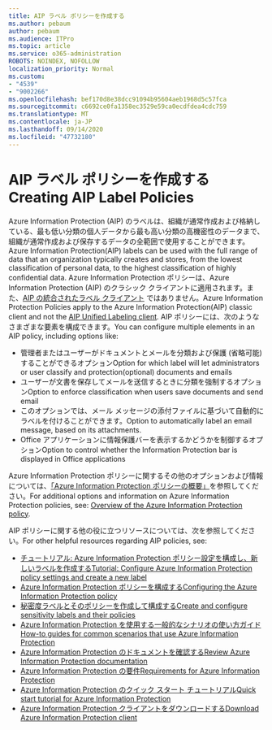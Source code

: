 ```yaml
---
title: AIP ラベル ポリシーを作成する
ms.author: pebaum
author: pebaum
ms.audience: ITPro
ms.topic: article
ms.service: o365-administration
ROBOTS: NOINDEX, NOFOLLOW
localization_priority: Normal
ms.custom:
- "4539"
- "9002266"
ms.openlocfilehash: bef170d8e38dcc91094b95604aeb1968d5c57fca
ms.sourcegitcommit: c6692ce0fa1358ec3529e59ca0ecdfdea4cdc759
ms.translationtype: MT
ms.contentlocale: ja-JP
ms.lasthandoff: 09/14/2020
ms.locfileid: "47732180"
---
```

# <a name="creating-aip-label-policies"></a><span data-ttu-id="143d3-102">AIP ラベル ポリシーを作成する</span><span class="sxs-lookup"><span data-stu-id="143d3-102">Creating AIP Label Policies</span></span>

<span data-ttu-id="143d3-103">Azure Information Protection (AIP) のラベルは、組織が通常作成および格納している、最も低い分類の個人データから最も高い分類の高機密性のデータまで、組織が通常作成および保存するデータの全範囲で使用することができます。</span><span class="sxs-lookup"><span data-stu-id="143d3-103">Azure Information Protection(AIP) labels can be used with the full range of data that an organization typically creates and stores, from the lowest classification of personal data, to the highest classification of highly confidential data.</span></span> <span data-ttu-id="143d3-104">Azure Information Protection ポリシーは、Azure Information Protection (AIP) のクラシック クライアントに適用されます。また、[AIP の統合されたラベル クライアント](https://docs.microsoft.com/azure/information-protection/rms-client/unifiedlabelingclient-version-release-history) ではありません。</span><span class="sxs-lookup"><span data-stu-id="143d3-104">Azure Information Protection Policies apply to the Azure Information Protection(AIP) classic client and not the  [AIP Unified Labeling client](https://docs.microsoft.com/azure/information-protection/rms-client/unifiedlabelingclient-version-release-history).</span></span> <span data-ttu-id="143d3-105">AIP ポリシーには、次のようなさまざまな要素を構成できます。</span><span class="sxs-lookup"><span data-stu-id="143d3-105">You can configure multiple elements in an AIP policy, including options like:</span></span>

- <span data-ttu-id="143d3-106">管理者またはユーザーがドキュメントとメールを分類および保護 (省略可能) することができるオプション</span><span class="sxs-lookup"><span data-stu-id="143d3-106">Option for which label will let administrators or user classify and protection(optional) documents and emails</span></span>
- <span data-ttu-id="143d3-107">ユーザーが文書を保存してメールを送信するときに分類を強制するオプション</span><span class="sxs-lookup"><span data-stu-id="143d3-107">Option to enforce classification when users save documents and send email</span></span>
- <span data-ttu-id="143d3-108">このオプションでは、メール メッセージの添付ファイルに基づいて自動的にラベルを付けることができます。</span><span class="sxs-lookup"><span data-stu-id="143d3-108">Option to automatically label an email message, based on its attachments.</span></span>
- <span data-ttu-id="143d3-109">Office アプリケーションに情報保護バーを表示するかどうかを制御するオプション</span><span class="sxs-lookup"><span data-stu-id="143d3-109">Option to control whether the Information Protection bar is displayed in Office applications</span></span>

<span data-ttu-id="143d3-110">Azure Information Protection ポリシーに関するその他のオプションおよび情報については、[「Azure Information Protection ポリシーの概要」](https://docs.microsoft.com/azure/information-protection/overview-policy)を参照してください。</span><span class="sxs-lookup"><span data-stu-id="143d3-110">For additional options and information on Azure Information Protection policies, see: [Overview of the Azure Information Protection policy](https://docs.microsoft.com/azure/information-protection/overview-policy).</span></span>  

<span data-ttu-id="143d3-111">AIP ポリシーに関する他の役に立つリソースについては、次を参照してください。</span><span class="sxs-lookup"><span data-stu-id="143d3-111">For other helpful resources regarding AIP policies, see:</span></span>

- [<span data-ttu-id="143d3-112">チュートリアル: Azure Information Protection ポリシー設定を構成し、新しいラベルを作成する</span><span class="sxs-lookup"><span data-stu-id="143d3-112">Tutorial: Configure Azure Information Protection policy settings and create a new label</span></span>](https://docs.microsoft.com/azure/information-protection/infoprotect-quick-start-tutorial)  
- [<span data-ttu-id="143d3-113">Azure Information Protection ポリシーを構成する</span><span class="sxs-lookup"><span data-stu-id="143d3-113">Configuring the Azure Information Protection policy</span></span>](https://docs.microsoft.com/azure/information-protection/configure-policy)  
- [<span data-ttu-id="143d3-114">秘密度ラベルとそのポリシーを作成して構成する</span><span class="sxs-lookup"><span data-stu-id="143d3-114">Create and configure sensitivity labels and their policies</span></span>](https://docs.microsoft.com/microsoft-365/compliance/create-sensitivity-labels)  
- [<span data-ttu-id="143d3-115">Azure Information Protection を使用する一般的なシナリオの使い方ガイド</span><span class="sxs-lookup"><span data-stu-id="143d3-115">How-to guides for common scenarios that use Azure Information Protection</span></span>](https://docs.microsoft.com/azure/information-protection/how-to-guides)  
- [<span data-ttu-id="143d3-116">Azure Information Protection のドキュメントを確認する</span><span class="sxs-lookup"><span data-stu-id="143d3-116">Review Azure Information Protection documentation</span></span>](https://docs.microsoft.com/azure/information-protection/what-is-information-protection)  
- [<span data-ttu-id="143d3-117">Azure Information Protection の要件</span><span class="sxs-lookup"><span data-stu-id="143d3-117">Requirements for Azure Information Protection</span></span>](https://docs.microsoft.com/azure/information-protection/get-started/requirements)  
- [<span data-ttu-id="143d3-118">Azure Information Protection のクイック スタート チュートリアル</span><span class="sxs-lookup"><span data-stu-id="143d3-118">Quick start tutorial for Azure Information Protection</span></span>](https://docs.microsoft.com/azure/information-protection/get-started/infoprotect-quick-start-tutorial)  
- [<span data-ttu-id="143d3-119">Azure Information Protection クライアントをダウンロードする</span><span class="sxs-lookup"><span data-stu-id="143d3-119">Download Azure Information Protection client</span></span>](https://www.microsoft.com/download/details.aspx?id=53018)
